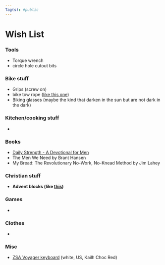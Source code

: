 ```yaml
---
Tag(s): #public
---
```


# Wish List

### Tools 
* Torque wrench
* circle hole cutout bits

### Bike stuff
* Grips (screw on)
* bike tow rope ([like this one](https://kidsrideshotgun.com/products/mtb-tow-rope))
* Biking glasses (maybe the kind that darken in the sun but are not dark in the dark)

### Kitchen/cooking stuff
- 

### Books
- [Daily Strength - A Devotional for Men](https://www.google.com/books/edition/Daily_Strength/qWJaEAAAQBAJ?hl=en)
- The Men We Need by Brant Hansen
- My Bread: The Revolutionary No-Work, No-Knead Method by Jim Lahey 

### Christian stuff
* **Advent blocks (like [this](https://goodkind.shop/products/advent-blocks-traditions-mode))**

### Games
- 

### Clothes
- 

### Misc
- [ZSA Voyager keyboard](https://www.zsa.io/voyager/buy) (white, US, Kailh Choc Red)

